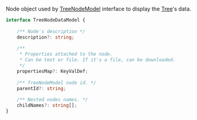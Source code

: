 Node object used by [TreeNodeModel](#treenodemodel) interface to display the [Tree](#tree)'s data.

```typescript
interface TreeNodeDataModel {
    
    /** Node's description */
    description?: string;
    
    /**
     * Properties attached to the node.
     * Can be text or file. If it's a file, can be downloaded.
     */
    propertiesMap?: KeyValDef;
    
    /** TreeNodeModel node id. */
    parentId?: string;
    
    /** Nested nodes names. */
    childNames?: string[];
}
```